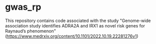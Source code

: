 # gwas_rp
This repository contains code associated with the study "Genome-wide association study identifies ADRA2A and IRX1 as novel risk genes for Raynaud’s phenomenon" (https://www.medrxiv.org/content/10.1101/2022.10.19.22281276v1)
